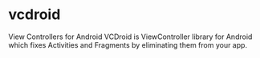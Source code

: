 # vcdroid
View Controllers for Android
VCDroid is ViewController library for Android which fixes Activities and Fragments by eliminating them from your app.
